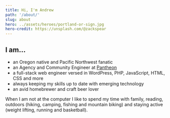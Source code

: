 ```yaml
---
title: Hi, I'm Andrew
path: '/about/'
slug: about
hero: ../assets/heroes/portland-or-sign.jpg
hero-credit: https://unsplash.com/@zackspear
---
```


## I am...
* an Oregon native and Pacific Northwest fanatic
* an Agency and Community Engineer at [Pantheon](https://pantheon.io/)
* a full-stack web engineer versed in WordPress, PHP, JavaScript, HTML, CSS and more
* always keeping my skills up to date with emerging technology
* an avid homebrewer and craft beer lover

When I am not at the computer I like to spend my time with family, reading, outdoors (hiking, camping, fishing and mountain biking) and staying active (weight lifting, running and basketball).